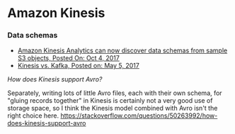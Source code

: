 # Amazon Kinesis


### Data schemas 

* [Amazon Kinesis Analytics can now discover data schemas from sample S3 objects, Posted On: Oct 4, 2017](
https://aws.amazon.com/about-aws/whats-new/2017/10/amazon-kinesis-analytics-can-now-discover-data-schemas-from-sample-s3-objects/)
* [Kinesis vs. Kafka, Posted on: May 5, 2017](http://cloudurable.com/blog/kinesis-vs-kafka/index.html)


*How does Kinesis support Avro?*

Separately, writing lots of little Avro files, each with their own schema, for "gluing records together" in Kinesis is certainly not a very good use of storage space, so I think the Kinesis model combined with Avro isn't the right choice here.
https://stackoverflow.com/questions/50263992/how-does-kinesis-support-avro
